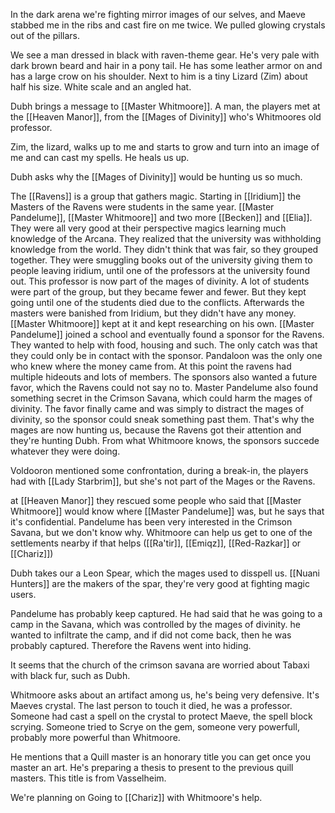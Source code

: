In the dark arena we're fighting mirror images of our selves, and Maeve stabbed me in the ribs and cast fire on me twice.
We pulled glowing crystals out of the pillars.

We see a man dressed in black with raven-theme gear. He's very pale with dark brown beard and hair in a pony tail. He has some leather armor on and has a large crow on his shoulder.
Next to him is a tiny Lizard (Zim) about half his size. White scale and an angled hat.

Dubh brings a message to [[Master Whitmoore]]. A man, the players met at the [[Heaven Manor]], from the [[Mages of Divinity]] who's Whitmoores old professor.

Zim, the lizard, walks up to me and starts to grow and turn into an image of me and can cast my spells. He heals us up.

Dubh asks why the [[Mages of Divinity]] would be hunting us so much.

The [[Ravens]] is a group that gathers magic. Starting in [[Iridium]] the Masters of the Ravens were students in the same year. [[Master Pandelume]], [[Master Whitmoore]] and two more [[Becken]] and [[Elia]]. They were all very good at their perspective magics learning much knowledge of the Arcana. They realized that the university was withholding knowledge from the world. They didn't think that was fair, so they grouped together. They were smuggling books out of the university giving them to people leaving iridium, until one of the professors at the university found out. This professor is now part of the mages of divinity. A lot of students were part of the group, but they became fewer and fewer. But they kept going until one of the students died due to the conflicts. Afterwards the masters were banished from Iridium, but they didn't have any money.
[[Master Whitmoore]] kept at it and kept researching on his own.
[[Master Pandelume]] joined a school and eventually found a sponsor for the Ravens. They wanted to help with food, housing and such. The only catch was that they could only be in contact with the sponsor. Pandaloon was the only one who knew where the money came from. At this point the ravens had  multiple hideouts and lots of members.
The sponsors also wanted a future favor, which the Ravens could not say no to. Master Pandelume also found something secret in the Crimson Savana, which could harm the mages of divinity.
The favor finally came and was simply to distract the mages of divinity, so the sponsor could sneak something past them. That's why the mages are now hunting us, because the Ravens got their attention and they're hunting Dubh.
From what Whitmoore knows, the sponsors succede whatever they were doing.

Voldooron mentioned some confrontation, during a break-in, the players had with [[Lady Starbrim]], but she's not part of the Mages or the Ravens.

at [[Heaven Manor]] they rescued some people who said that [[Master Whitmoore]] would know where [[Master Pandelume]] was, but he says that it's confidential.
Pandelume has been very interested in the Crimson Savana, but we don't know why. Whitmoore can help us get to one of the settlements nearby if that helps ([[Ra'tir]], [[Emiqz]], [[Red-Razkar]] or [[Chariz]])

Dubh takes our a Leon Spear, which the mages used to disspell us. [[Nuani Hunters]] are the makers of the spar, they're very good at fighting magic users.

Pandelume has probably keep captured. He had said that he was going to a camp in the Savana, which was controlled by the mages of divinity. he wanted to infiltrate the camp, and if did not come back, then he was probably captured. Therefore the Ravens went into hiding.

It seems that the church of the crimson savana are worried about Tabaxi with black fur, such as Dubh.

Whitmoore asks about an artifact among us, he's being very defensive. It's Maeves crystal.
The last person to touch it died, he was a professor. Someone had cast a spell on the crystal to protect Maeve, the spell block scrying.
Someone tried to Scrye on the gem, someone very powerfull, probably more powerful than Whitmoore.

He mentions that a Quill master is an honorary title you can get once you master an art. He's preparing a thesis to present to the previous quill masters. This title is from Vasselheim.

We're planning on Going to [[Chariz]] with Whitmoore's help.